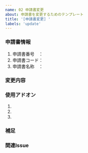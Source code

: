 ```yaml
---
name: 02 申請書変更
about: 申請書を変更するためのテンプレート
title: '[申請書変更] '
labels: 'update'
---
```


### 申請書情報
1. 申請書番号　：
2. 申請書コード：
3. 申請書名称　：

### 変更内容
<!-- 変更内容を記載 -->

### 使用アドオン 
1. 
2. 
3. 

### 補足
<!-- 申請書固有の仕様や、画面ショット、参考資料など -->

### 関連Issue
<!-- #123, #456 -->
